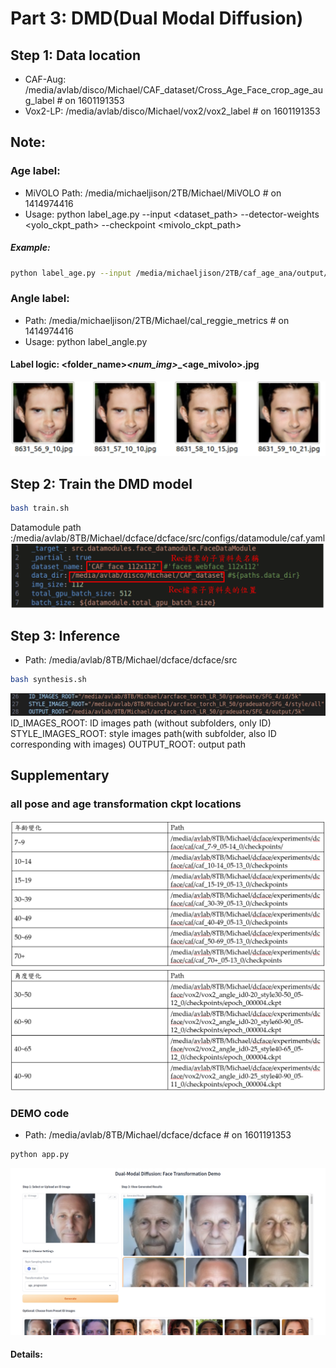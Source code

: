 # Part 3: DMD(Dual Modal Diffusion)
## Step 1: Data location
- CAF-Aug: /media/avlab/disco/Michael/CAF_dataset/Cross_Age_Face_crop_age_aug_label # on 1601191353
- Vox2-LP: /media/avlab/disco/Michael/vox2/vox2_label # on 1601191353
## Note:
### Age label:
- MiVOLO Path: /media/michaeljison/2TB/Michael/MiVOLO # on 1414974416
- Usage: python label_age.py --input <dataset_path> --detector-weights <yolo_ckpt_path> --checkpoint <mivolo_ckpt_path>
##### Example:
```bash
python label_age.py --input /media/michaeljison/2TB/caf_age_ana/output/caf_50-69 --detector-weights /media/michaeljison/2TB/Michael/MiVOLO/models/yolov8x_person_face.pt --checkpoint /media/michaeljison/2TB/Michael/MiVOLO/models/mivolo_imbd.pth.tar
```
### Angle label:
- Path: /media/michaeljison/2TB/Michael/cal_reggie_metrics # on 1414974416
- Usage: python label_angle.py
#### Label logic: <folder_name>_<num_img>_<yaw>_<age_mivolo>.jpg
![labbel_logic](label_logic.png)
## Step 2: Train the DMD model
```bash
bash train.sh 
```
Datamodule path :/media/avlab/8TB/Michael/dcface/dcface/src/configs/datamodule/caf.yaml
![yaml_set](yaml_set.png)

## Step 3: Inference
- Path: /media/avlab/8TB/Michael/dcface/dcface/src
```bash
bash synthesis.sh
```
![Inference](dcface_inference.png)
ID_IMAGES_ROOT: ID images path (without subfolders, only ID)
STYLE_IMAGES_ROOT: style images path(with subfolder, also ID corresponding with images) 
OUTPUT_ROOT: output path

## Supplementary
### all pose and age transformation ckpt locations
![ckpt_locations](ckpt_locations.png)
![ckpt_locations](ckpt_locations-2.png)
### DEMO code
- Path: /media/avlab/8TB/Michael/dcface/dcface # on 1601191353
```bash
python app.py
```
![Demo](dcface_demo.png)
#### Details: